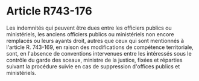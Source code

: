 # Article R743-176

Les indemnités qui peuvent être dues entre les officiers publics ou ministériels, les anciens officiers publics ou ministériels non encore remplacés ou leurs ayants droit, autres que ceux qui sont mentionnés à l'article R. 743-169, en raison des modifications de compétence territoriale, sont, en l'absence de conventions intervenues entre les intéressés sous le contrôle du garde des sceaux, ministre de la justice, fixées et réparties suivant la procédure suivie en cas de suppression d'offices publics et ministériels.